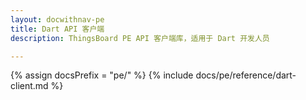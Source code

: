 ```yaml
---
layout: docwithnav-pe
title: Dart API 客户端
description: ThingsBoard PE API 客户端库，适用于 Dart 开发人员

---
```



{% assign docsPrefix = "pe/" %}
{% include docs/pe/reference/dart-client.md %}